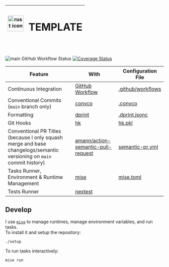 | <img alt='rust icon' width='50' src='https://cdn.jsdelivr.net/gh/devicons/devicon@latest/icons/rust/rust-original.svg' style="display: block;" /> | <h1>TEMPLATE</h1> |
| ------------------------------------------------------------------------------------------------------------------------------------------------- | ----------------- |

<br/>

![main GitHub Workflow Status](https://img.shields.io/github/actions/workflow/status/sripwoud/rust-template/main.yml?branch=main&label=main)
[![Coverage Status](https://coveralls.io/repos/github/sripwoud/rust-template/badge.svg?branch=main)](https://coveralls.io/github/sripwoud/rust-template?branch=main)

| Feature                                                                                                           | With                                                                                         | Configuration File                                     |
| ----------------------------------------------------------------------------------------------------------------- | -------------------------------------------------------------------------------------------- | ------------------------------------------------------ |
| Continuous Integration                                                                                            | [GitHub Workflow](https://docs.github.com/en/actions/using-workflows)                        | [.github/workflows](./.github/workflows)               |
| Conventional Commits (`main` branch only)                                                                         | [convco](https://github.com/convco/convco)                                                   | [.convco](./.convco)                                   |
| Formatting                                                                                                        | [dprint](https://dprint.dev/)                                                                | [.dprint.jsonc](./.biome.json)                         |
| Git Hooks                                                                                                         | [hk](https://hk.jdx.dev/)                                                                    | [hk.pkl](./hk.pkl)                                     |
| Conventional PR Titles (because I only squash merge and base changelogs/semantic versioning on `main` commit history) | [amann/action-semantic-pull-request](https://github.com/amannn/action-semantic-pull-request) | [semantic-pr.yml](./.github/workflows/semantic-pr.yml) |
| Tasks Runner, Environment & Runtime Management                                                                    | [mise](https://mise.dev/)                                                                    | [mise.toml](./mise.toml)                               |
| Tests Runner                                                                                                      | [nextest](https://nexte.st/)                                                                 |                                                        |

## Develop

I use [`mise`](https://mise.jdx.dev) to manage runtimes, manage environment variables, and run tasks.\
To install it and setup the repository:

```commandline
./setup
```

To run tasks interactively:

```commandline
mise run
```
